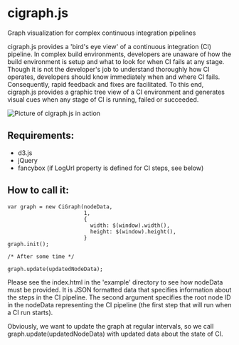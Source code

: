 cigraph.js
=======

Graph visualization for complex continuous integration pipelines

cigraph.js provides a 'bird's eye view' of a continuous integration (CI) pipeline.  In complex build environments, developers are unaware of how the build environment is setup and what to look for when CI fails at any stage.  Though it is not the developer's job to understand thoroughly how CI operates, developers should know immediately when and where CI fails.  Consequently, rapid feedback and fixes are facilitated.  To this end, cigraph.js provides a graphic tree view of a CI environment and generates visual cues when any stage of CI is running, failed or succeeded.

![Picture of cigraph.js in action](https://raw.github.com/fulcircle/cigraph.js/master/images/example_image.PNG)

Requirements:
--------------
* d3.js
* jQuery
* fancybox (if LogUrl property is defined for CI steps, see below)

How to call it:
---------------
```
var graph = new CiGraph(nodeData,
                        1,
                        {
                          width: $(window).width(),
                          height: $(window).height(),
                        }
graph.init();

/* After some time */

graph.update(updatedNodeData);
```

Please see the index.html in the 'example' directory to see how nodeData must be provided.  It is JSON formatted data that specifies information about the steps in the CI pipeline.  The second argument specifies the root node ID in the nodeData representing the CI pipeline (the first step that will run when a CI run starts).

Obviously, we want to update the graph at regular intervals, so we call graph.update(updatedNodeData) with updated data about the state of CI.

